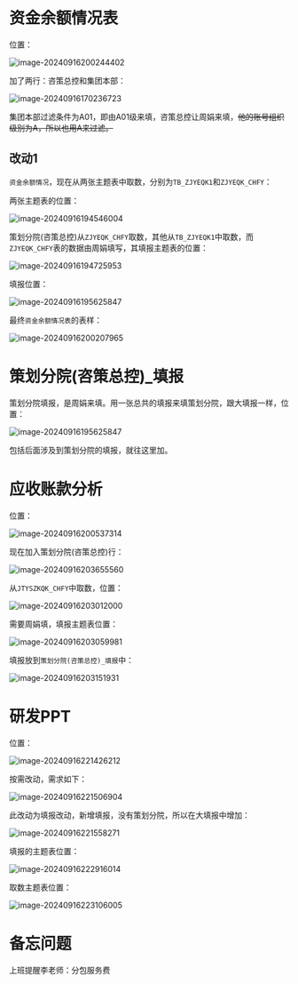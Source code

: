 # 资金余额情况表

位置：

![image-20240916200244402](assets/image-20240916200244402.png)

加了两行：咨策总控和集团本部：

![image-20240916170236723](assets/image-20240916170236723.png)

集团本部过滤条件为A01，即由A01级来填，咨策总控让周娟来填，~~他的账号组织级别为A，所以也用A来过滤。~~

## 改动1

`资金余额情况`，现在从两张主题表中取数，分别为`TB_ZJYEQK1`和`ZJYEQK_CHFY`：

两张主题表的位置：

![image-20240916194546004](assets/image-20240916194546004.png)

策划分院(咨策总控)从`ZJYEQK_CHFY`取数，其他从`TB_ZJYEQK1`中取数，而`ZJYEQK_CHFY`表的数据由周娟填写，其填报主题表的位置：

![image-20240916194725953](assets/image-20240916194725953.png)

填报位置：

![image-20240916195625847](assets/image-20240916195625847.png)



最终`资金余额情况表`的表样：

![image-20240916200207965](assets/image-20240916200207965.png)



# 策划分院(咨策总控)_填报

策划分院填报，是周娟来填。用一张总共的填报来填策划分院，跟大填报一样，位置：

![image-20240916195625847](assets/image-20240916195625847.png)

包括后面涉及到策划分院的填报，就往这里加。



# 应收账款分析

位置：

![image-20240916200537314](assets/image-20240916200537314.png)

现在加入策划分院(咨策总控)行：

![image-20240916203655560](assets/image-20240916203655560.png)

从`JTYSZKQK_CHFY`中取数，位置：

![image-20240916203012000](assets/image-20240916203012000.png)

需要周娟填，填报主题表位置：

![image-20240916203059981](assets/image-20240916203059981.png)

填报放到`策划分院(咨策总控)_填报`中：

![image-20240916203151931](assets/image-20240916203151931.png)



# 研发PPT

位置：

![image-20240916221426212](assets/image-20240916221426212.png)

按需改动，需求如下：

![image-20240916221506904](assets/image-20240916221506904.png)

此改动为填报改动，新增填报，没有策划分院，所以在大填报中增加：

![image-20240916221558271](assets/image-20240916221558271.png)

填报的主题表位置：

![image-20240916222916014](assets/image-20240916222916014.png)

取数主题表位置：

![image-20240916223106005](assets/image-20240916223106005.png)



# 备忘问题

上班提醒李老师：分包服务费
